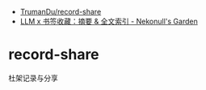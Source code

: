 - [TrumanDu/record-share](https://github.com/TrumanDu/record-share)
- [LLM x 书签收藏：摘要 & 全文索引 - Nekonull's Garden](https://nekonull.me/posts/llm_x_bookmark/)
# record-share
杜架记录与分享
